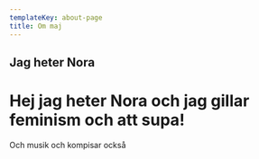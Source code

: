 ```yaml
---
templateKey: about-page
title: Om maj
---
```

## Jag heter Nora

# Hej jag heter Nora och jag gillar feminism och att supa! 

Och musik och kompisar också
